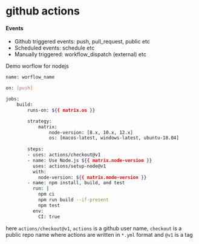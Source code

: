 # github actions  


#### Events

* Github triggered events: push, pull_request, public etc
* Scheduled events: schedule etc
* Manually triggered: workflow_dispatch (external) etc

Demo worflow for nodejs
```bash
name: worflow_name

on: [push]

jobs:
    build:
        runs-on: ${{ matrix.os }}

        strategy:
            matrix:
                node-version: [8.x, 10.x, 12.x]
                os: [macos-latest, windows-latest, ubuntu-18.04]
        
        steps:
        - uses: actions/checkout@v1
        - name: Use Node.js ${{ matrix.node-version }}
          uses: actions/setup-node@v1
          with:
            node-version: ${{ matrix.node-version }}
        - name: npm install, build, and test
          run: |
            npm ci
            npm run build --if-present
            npm test
          env:
            CI: true
```

here `actions/checkout@v1`, `actions` is a github user name, `checkout` is a public repo name where actions are written in `*.yml` format and `@v1` is a tag